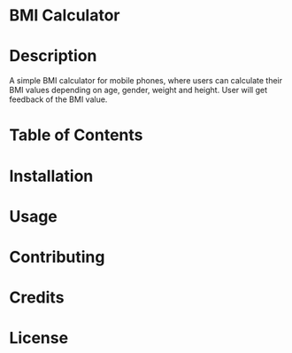 # BMI Calculator

# Description
A simple BMI calculator for mobile phones, where users can calculate their BMI values depending on age, gender, weight and height. User will get feedback of the BMI value. 

# Table of Contents

# Installation

# Usage 

# Contributing

# Credits

# License
